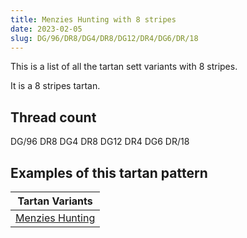 ```yaml
---
title: Menzies Hunting with 8 stripes
date: 2023-02-05
slug: DG/96/DR8/DG4/DR8/DG12/DR4/DG6/DR/18
---
```

This is a list of all the tartan sett variants with 8 stripes.

It is a 8 stripes tartan.


## Thread count
DG/96 DR8 DG4 DR8 DG12 DR4 DG6 DR/18

## Examples of this tartan pattern

| Tartan Variants |
|---------------|
| [Menzies Hunting](/variants/dg/96/dr8/dg4/dr8/dg12/dr4/dg6/dr/18-dg11450d-draa0000)||
